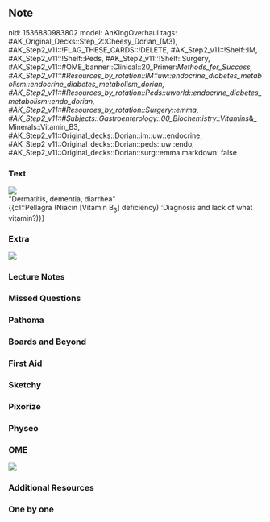 ## Note
nid: 1536880983802
model: AnKingOverhaul
tags: #AK_Original_Decks::Step_2::Cheesy_Dorian_(M3), #AK_Step2_v11::!FLAG_THESE_CARDS::!DELETE, #AK_Step2_v11::!Shelf::IM, #AK_Step2_v11::!Shelf::Peds, #AK_Step2_v11::!Shelf::Surgery, #AK_Step2_v11::#OME_banner::Clinical::20_Primer:_Methods_for_Success, #AK_Step2_v11::#Resources_by_rotation::IM::uw::endocrine_diabetes_metabolism::endocrine_diabetes_metabolism_dorian, #AK_Step2_v11::#Resources_by_rotation::Peds::uworld::endocrine_diabetes_metabolism::endo_dorian, #AK_Step2_v11::#Resources_by_rotation::Surgery::emma, #AK_Step2_v11::#Subjects::Gastroenterology::00_Biochemistry::Vitamins_&_Minerals::Vitamin_B3, #AK_Step2_v11::Original_decks::Dorian::im::uw::endocrine, #AK_Step2_v11::Original_decks::Dorian::peds::uw::endo, #AK_Step2_v11::Original_decks::Dorian::surg::emma
markdown: false

### Text
<img src="paste-12257836663222.jpg">
<div>
  <div>
    "Dermatitis, dementia, diarrhea"
  </div>
  <div>
    {{c1::Pellagra (Niacin [Vitamin B<sub>3</sub>]
    deficiency)::Diagnosis and lack of what vitamin?)}}
  </div>
</div>

### Extra
<div><img src="paste-989882587545601.jpg"></div>

### Lecture Notes


### Missed Questions


### Pathoma


### Boards and Beyond


### First Aid


### Sketchy


### Pixorize


### Physeo


### OME
<div class="ome-widget">
  <a href="https://onlinemeded.org/spa/surgery?ref=anki"><img src=
  "_OME_AnkiFlashcards_Topic_5.png"></a>
</div>

### Additional Resources


### One by one

